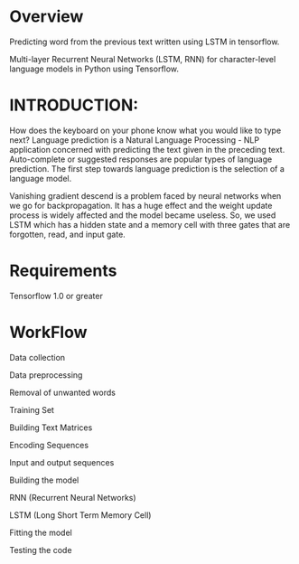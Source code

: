 # Overview
Predicting word from the previous text written using LSTM in tensorflow.

Multi-layer Recurrent Neural Networks (LSTM, RNN) for character-level language models in Python using Tensorflow.

# INTRODUCTION:
How does the keyboard on your phone know what you would like to type next? Language prediction is a Natural Language Processing - NLP application concerned with predicting the text given in the preceding text. Auto-complete or suggested responses are popular types of language prediction. The first step towards language prediction is the selection of a language model.

Vanishing gradient descend is a problem faced by neural networks when we go for backpropagation. It has a huge effect and the weight update process is widely affected and the model became useless. So, we used LSTM which has a hidden state and a memory cell with three gates that are forgotten, read, and input gate.

# Requirements
Tensorflow 1.0 or greater

# WorkFlow
Data collection

Data preprocessing

Removal of unwanted words

Training Set

Building Text Matrices

Encoding Sequences

Input and output sequences

Building the model

RNN (Recurrent Neural Networks)

LSTM (Long Short Term Memory Cell)

Fitting the model

Testing the code
